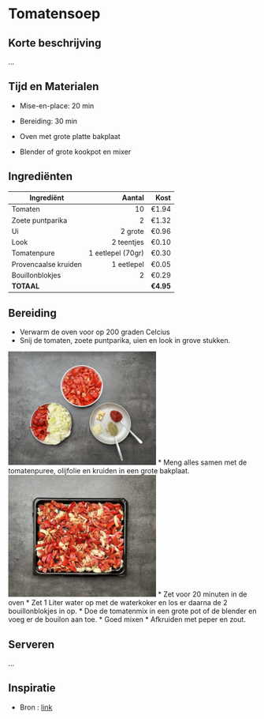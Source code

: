 # Tomatensoep
## Korte beschrijving
...

## Tijd en Materialen
* Mise-en-place: 20 min
* Bereiding: 30 min

* Oven met grote platte bakplaat
* Blender of grote kookpot en mixer

## Ingrediënten
| Ingrediënt | Aantal | Kost |
|----------|-------------:|------:|
| Tomaten | 10 | €1.94 |
| Zoete puntparika | 2 | €1.32|
| Ui | 2 grote | €0.96 |
| Look | 2 teentjes | €0.10 |
| Tomatenpure | 1 eetlepel (70gr) | €0.30 |
| Provencaalse kruiden | 1 eetlepel | €0.05 |
| Bouillonblokjes | 2 | €0.29 |
| **TOTAAL** || **€4.95** |

## Bereiding
* Verwarm de oven voor op 200 graden Celcius
* Snij de tomaten, zoete puntparika, uien en look in grove stukken. 
<img src="/Assets/Pictures/Tomatensoep_miseenplace.png" width="300">
* Meng alles samen met de tomatenpuree, olijfolie en kruiden in een grote bakplaat.
<img src="/Assets/Pictures/Tomatensoep_ovenplaat.png" width="300">
* Zet voor 20 minuten in de oven
* Zet 1 Liter water op met de waterkoker en los er daarna de 2 bouillonblokjes in op.
* Doe de tomatenmix in een grote pot of de blender en voeg er de bouilon aan toe.
* Goed mixen
* Afkruiden met peper en zout.

## Serveren
...

## Inspiratie
* Bron : [link](https://link.com)
